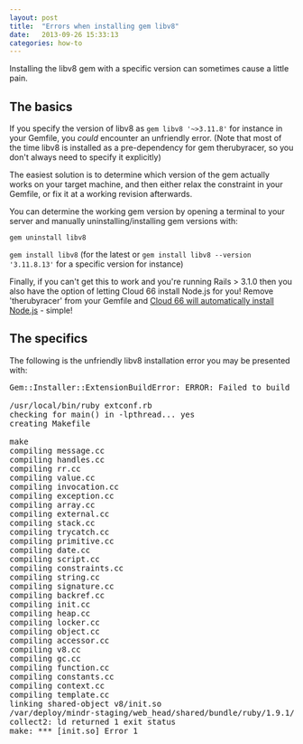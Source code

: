 ```yaml
---
layout: post
title:  "Errors when installing gem libv8"
date:   2013-09-26 15:33:13
categories: how-to
---
```


<p class="lead">Installing the libv8 gem with a specific version can sometimes cause a little pain.</p>

## The basics

If you specify the version of libv8 as `gem libv8 '~>3.11.8'` for instance in your Gemfile, you *could* encounter an unfriendly error.
(Note that most of the time libv8 is installed as a pre-dependency for gem therubyracer, so you don't always need to specify it explicitly)

The easiest solution is to determine which version of the gem actually works on your target machine, and then either relax the constraint in your Gemfile, or fix it at a working revision afterwards.

You can determine the working gem version by opening a terminal to your server and manually uninstalling/installing gem versions with:

`gem uninstall libv8`

`gem install libv8` (for the latest or `gem install libv8 --version '3.11.8.13'` for a specific version for instance)

Finally, if you can't get this to work and you're running Rails > 3.1.0 then you also have the option of letting Cloud 66 install Node.js for you!
Remove 'therubyracer' from your Gemfile and [Cloud 66 will automatically install Node.js](/help/asset_pipeline_compilation) - simple!

## The specifics

The following is the unfriendly libv8 installation error you may be presented with:

<pre class="terminal-commands">
Gem::Installer::ExtensionBuildError: ERROR: Failed to build gem native extension.

/usr/local/bin/ruby extconf.rb
checking for main() in -lpthread... yes
creating Makefile

make
compiling message.cc
compiling handles.cc
compiling rr.cc
compiling value.cc
compiling invocation.cc
compiling exception.cc
compiling array.cc
compiling external.cc
compiling stack.cc
compiling trycatch.cc
compiling primitive.cc
compiling date.cc
compiling script.cc
compiling constraints.cc
compiling string.cc
compiling signature.cc
compiling backref.cc
compiling init.cc
compiling heap.cc
compiling locker.cc
compiling object.cc
compiling accessor.cc
compiling v8.cc
compiling gc.cc
compiling function.cc
compiling constants.cc
compiling context.cc
compiling template.cc
linking shared-object v8/init.so
/var/deploy/mindr-staging/web_head/shared/bundle/ruby/1.9.1/gems/libv8-3.11.8.3-x86_64-linux/vendor/v8/out/x64.release/obj.target/tools/gyp/libv8_base.a: could not read symbols: Malformed archive
collect2: ld returned 1 exit status
make: *** [init.so] Error 1
</pre>





